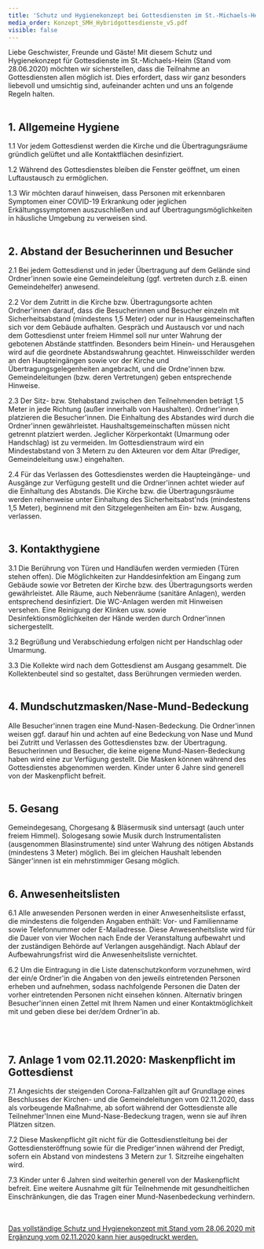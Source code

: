```yaml
---
title: 'Schutz und Hygienekonzept bei Gottesdiensten im St.-Michaels-Heim'
media_order: Konzept_SMH_Hybridgottesdienste_v5.pdf
visible: false
---
```


<p>Liebe Geschwister, Freunde und Gäste! Mit diesem Schutz und Hygienekonzept für Gottesdienste im St.-Michaels-Heim (Stand vom 28.06.2020) möchten wir sicherstellen, dass die Teilnahme an Gottesdiensten allen möglich ist. Dies erfordert, dass wir ganz besonders liebevoll und umsichtig sind, aufeinander achten und uns an folgende Regeln halten.<br><br></p>

## 1. Allgemeine Hygiene
<p>1.1	Vor jedem Gottesdienst werden die Kirche und die Übertragungsräume gründlich gelüftet und alle Kontaktflächen desinfiziert.<br></p>
<p>1.2	Während des Gottesdienstes bleiben die Fenster geöffnet, um einen Luftaustausch zu ermöglichen.<br></p>
<p>1.3	Wir möchten darauf hinweisen, dass Personen mit erkennbaren Symptomen einer COVID-19 Erkrankung oder jeglichen Erkältungssymptomen auszuschließen und auf Übertragungsmöglichkeiten in häusliche Umgebung zu verweisen sind.<br><br></p>

## 2. Abstand der Besucherinnen und Besucher
<p>2.1	Bei jedem Gottesdienst und in jeder Übertragung auf dem Gelände sind Ordner'innen sowie eine Gemeindeleitung (ggf. vertreten durch z.B. einen Gemeindehelfer) anwesend.<br></p>
<p>2.2	Vor dem Zutritt in die Kirche bzw. Übertragungsorte achten Ordner'innen darauf, dass die Besucherinnen und Besucher einzeln mit Sicherheitsabstand (mindestens 1,5 Meter) oder nur in Hausgemeinschaften sich vor dem Gebäude aufhalten. Gespräch und Austausch vor und nach dem Gottesdienst unter freiem Himmel soll nur unter Wahrung der gebotenen Abstände stattfinden. Besonders beim Hinein- und Herausgehen wird auf die geordnete Abstandswahrung geachtet. Hinweisschilder werden an den Haupteingängen sowie vor der Kirche und Übertragungsgelegenheiten angebracht, und die Ordne'innen bzw. Gemeindeleitungen (bzw. deren Vertretungen) geben entsprechende Hinweise.<br></p>
<p>2.3	Der Sitz- bzw. Stehabstand zwischen den Teilnehmenden beträgt 1,5 Meter in jede Richtung (außer innerhalb von Haushalten). Ordner'innen platzieren die Besucher'innen. Die Einhaltung des Abstandes wird durch die Ordner'innen gewährleistet. Haushaltsgemeinschaften müssen nicht getrennt platziert werden. Jeglicher Körperkontakt (Umarmung oder Handschlag) ist zu vermeiden. Im Gottesdienstraum wird ein Mindestabstand von 3 Metern zu den Akteuren vor dem Altar (Prediger, Gemeindeleitung usw.) eingehalten.<br></p>
<p>2.4	Für das Verlassen des Gottesdienstes werden die Haupteingänge- und Ausgänge zur Verfügung gestellt und die Ordner'innen achtet wieder auf die Einhaltung des Abstands. Die Kirche bzw. die Übertragungsräume werden reihenweise unter Einhaltung des Sicherheitsabst'nds (mindestens 1,5 Meter), beginnend mit den Sitzgelegenheiten am Ein- bzw. Ausgang, verlassen.<br><br></p>

## 3.	Kontakthygiene
<p>3.1	Die Berührung von Türen und Handläufen werden vermieden (Türen stehen offen). Die Möglichkeiten zur Handdesinfektion am Eingang zum Gebäude sowie vor Betreten der Kirche bzw. des Übertragungsorts werden gewährleistet. Alle Räume, auch Nebenräume (sanitäre Anlagen), werden entsprechend desinfiziert. Die WC-Anlagen werden mit Hinweisen versehen. Eine Reinigung der Klinken usw. sowie Desinfektionsmöglichkeiten der Hände werden durch Ordner'innen sichergestellt.<br></p>
<p>3.2	Begrüßung und Verabschiedung erfolgen nicht per Handschlag oder Umarmung.<br></p>
<p>3.3	Die Kollekte wird nach dem Gottesdienst am Ausgang gesammelt. Die Kollektenbeutel sind so gestaltet, dass Berührungen vermieden werden.<br><br></p>

## 4.	Mundschutzmasken/Nase-Mund-Bedeckung
<p>Alle Besucher'innen tragen eine Mund-Nasen-Bedeckung. Die Ordner'innen weisen ggf. darauf hin und achten auf eine Bedeckung von Nase und Mund bei Zutritt und Verlassen des Gottesdienstes bzw. der Übertragung. Besucherinnen und Besucher, die keine eigene Mund-Nasen-Bedeckung haben wird eine zur Verfügung gestellt. Die Masken können während des Gottesdienstes abgenommen werden. Kinder unter 6 Jahre sind generell von der Maskenpflicht befreit.<br><br></p>

## 5.	Gesang
<p>Gemeindegesang, Chorgesang & Bläsermusik sind untersagt (auch unter freiem Himmel). Sologesang sowie Musik durch Instrumentalisten (ausgenommen Blasinstrumente) sind unter Wahrung des nötigen Abstands (mindestens 3 Meter) möglich. Bei im gleichen Haushalt lebenden Sänger'innen ist ein mehrstimmiger Gesang möglich.<br><br></p>

## 6.	Anwesenheitslisten
<p>6.1	Alle anwesenden Personen werden in einer Anwesenheitsliste erfasst, die mindestens die folgenden Angaben enthält: Vor- und Familienname sowie Telefonnummer oder E-Mailadresse. Diese Anwesenheitsliste wird für die Dauer von vier Wochen nach Ende der Veranstaltung aufbewahrt und der zuständigen Behörde auf Verlangen ausgehändigt. Nach Ablauf der Aufbewahrungsfrist wird die Anwesenheitsliste vernichtet.<br></p>
<p>6.2	Um die Eintragung in die Liste datenschutzkonform vorzunehmen, wird der ein/e Ordner'in die Angaben von den jeweils eintretenden Personen erheben und aufnehmen, sodass nachfolgende Personen die Daten der vorher eintretenden Personen nicht einsehen können. Alternativ bringen Besucher'innen einen Zettel mit Ihrem Namen und einer Kontaktmöglichkeit mit und geben diese bei der/dem Ordner'in ab.<br><br></p>

 
## 7.	Anlage 1 vom 02.11.2020: Maskenpflicht im Gottesdienst
<p>7.1	Angesichts der steigenden Corona-Fallzahlen gilt auf Grundlage eines Beschlusses der Kirchen- und die Gemeindeleitungen vom 02.11.2020, dass als vorbeugende Maßnahme, ab sofort während der Gottesdienste alle Teilnehmer'Innen eine Mund-Nase-Bedeckung tragen, wenn sie auf ihren Plätzen sitzen.<br></p>
<p>7.2	Diese Maskenpflicht gilt nicht für die Gottesdienstleitung bei der Gottesdiensteröffnung sowie für die Prediger'innen während der Predigt, sofern ein Abstand von mindestens 3 Metern zur 1. Sitzreihe eingehalten wird.<br></p>
<p>7.3	Kinder unter 6 Jahren sind weiterhin generell von der Maskenpflicht befreit. Eine weitere Ausnahme gilt für Teilnehmende mit gesundheitlichen Einschränkungen, die das Tragen einer Mund-Nasenbedeckung verhindern.<br><br><br></p>


[Das vollständige Schutz und Hygienekonzept mit Stand vom 28.06.2020 mit Ergänzung vom 02.11.2020 kann hier ausgedruckt werden.]([Konzept_SMH_Hybridgottesdienste_v5.pdf](Konzept_SMH_Hybridgottesdienste_v5.pdf))
